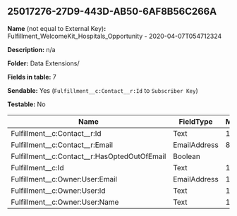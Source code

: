 ## 25017276-27D9-443D-AB50-6AF8B56C266A

**Name** (not equal to External Key)**:** Fulfillment_WelcomeKit_Hospitals_Opportunity - 2020-04-07T054712324

**Description:** n/a

**Folder:** Data Extensions/

**Fields in table:** 7

**Sendable:** Yes (`Fulfillment__c:Contact__r:Id` to `Subscriber Key`)

**Testable:** No

| Name | FieldType | MaxLength | IsPrimaryKey | IsNullable | DefaultValue |
| --- | --- | --- | --- | --- | --- |
| Fulfillment__c:Contact__r:Id | Text | 18 | - | - |  |
| Fulfillment__c:Contact__r:Email | EmailAddress | 80 | - | + |  |
| Fulfillment__c:Contact__r:HasOptedOutOfEmail | Boolean |  | - | + | False |
| Fulfillment__c:Id | Text | 18 | - | - |  |
| Fulfillment__c:Owner:User:Email | EmailAddress | 128 | - | + |  |
| Fulfillment__c:Owner:User:Id | Text | 18 | - | + |  |
| Fulfillment__c:Owner:User:Name | Text | 121 | - | + |  |
